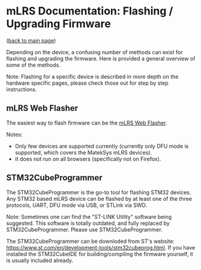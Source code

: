 # mLRS Documentation: Flashing / Upgrading Firmware #

([back to main page](../README.md))

Depending on the device, a confusing number of methods can exist for flashing and upgrading the firmware. Here is provided a general overview of some of the methods.

Note: Flashing for a specific device is described in more depth on the hardware specific pages, please check those out for step by step instructions.

## mLRS Web Flasher

The easiest way to flash firmware can be the [mLRS Web Flasher](https://mlrs.xyz/flash). 

Notes: 
- Only few devices are supported currently (currently only DFU mode is supported, which covers the MatekSys mLRS devices).
- It does not run on all browsers (specifically not on Firefox).

## STM32CubeProgrammer

The STM32CubeProgrammer is the go-to tool for flashing STM32 devices. Any STM32 based mLRS device can be flashed by at least one of the three protocols, UART, DFU mode via USB, or STLink via SWD.

Note: Sometimes one can find the "ST-LINK Utility" software being suggested. This software is totally outdated, and fully replaced by STM32CubeProgrammer. Please use STM32CubeProgrammer.

The STM32CubeProgrammer can be downloded from ST's website: https://www.st.com/en/development-tools/stm32cubeprog.html. If you have installed the STM32CubeIDE for building/compiling the firmware yourself, it is usually included already.

